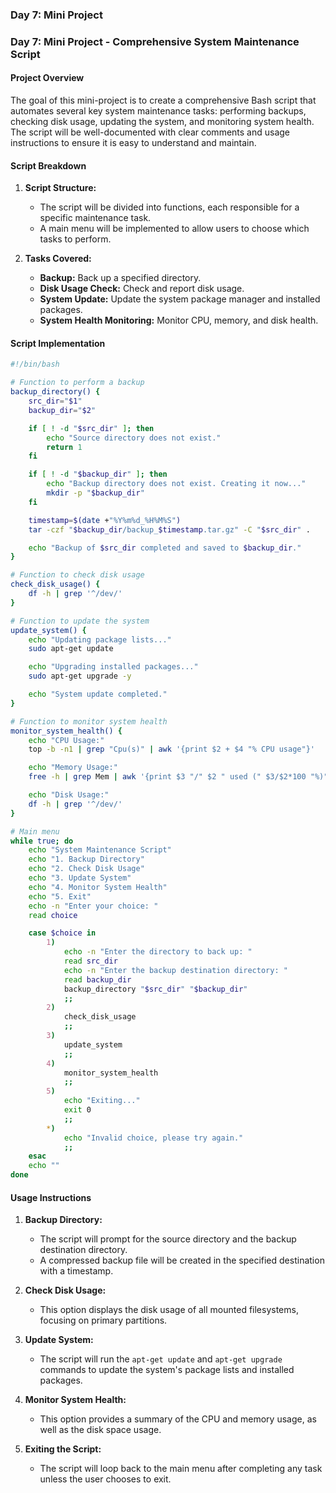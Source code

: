 ### Day 7: Mini Project

### Day 7: Mini Project - Comprehensive System Maintenance Script

#### **Project Overview**

The goal of this mini-project is to create a comprehensive Bash script that automates several key system maintenance tasks: performing backups, checking disk usage, updating the system, and monitoring system health. The script will be well-documented with clear comments and usage instructions to ensure it is easy to understand and maintain.

#### **Script Breakdown**

1. **Script Structure:**

   - The script will be divided into functions, each responsible for a specific maintenance task.
   - A main menu will be implemented to allow users to choose which tasks to perform.

2. **Tasks Covered:**
   - **Backup:** Back up a specified directory.
   - **Disk Usage Check:** Check and report disk usage.
   - **System Update:** Update the system package manager and installed packages.
   - **System Health Monitoring:** Monitor CPU, memory, and disk health.

#### **Script Implementation**

```bash
#!/bin/bash

# Function to perform a backup
backup_directory() {
    src_dir="$1"
    backup_dir="$2"

    if [ ! -d "$src_dir" ]; then
        echo "Source directory does not exist."
        return 1
    fi

    if [ ! -d "$backup_dir" ]; then
        echo "Backup directory does not exist. Creating it now..."
        mkdir -p "$backup_dir"
    fi

    timestamp=$(date +"%Y%m%d_%H%M%S")
    tar -czf "$backup_dir/backup_$timestamp.tar.gz" -C "$src_dir" .

    echo "Backup of $src_dir completed and saved to $backup_dir."
}

# Function to check disk usage
check_disk_usage() {
    df -h | grep '^/dev/'
}

# Function to update the system
update_system() {
    echo "Updating package lists..."
    sudo apt-get update

    echo "Upgrading installed packages..."
    sudo apt-get upgrade -y

    echo "System update completed."
}

# Function to monitor system health
monitor_system_health() {
    echo "CPU Usage:"
    top -b -n1 | grep "Cpu(s)" | awk '{print $2 + $4 "% CPU usage"}'

    echo "Memory Usage:"
    free -h | grep Mem | awk '{print $3 "/" $2 " used (" $3/$2*100 "%)"}'

    echo "Disk Usage:"
    df -h | grep '^/dev/'
}

# Main menu
while true; do
    echo "System Maintenance Script"
    echo "1. Backup Directory"
    echo "2. Check Disk Usage"
    echo "3. Update System"
    echo "4. Monitor System Health"
    echo "5. Exit"
    echo -n "Enter your choice: "
    read choice

    case $choice in
        1)
            echo -n "Enter the directory to back up: "
            read src_dir
            echo -n "Enter the backup destination directory: "
            read backup_dir
            backup_directory "$src_dir" "$backup_dir"
            ;;
        2)
            check_disk_usage
            ;;
        3)
            update_system
            ;;
        4)
            monitor_system_health
            ;;
        5)
            echo "Exiting..."
            exit 0
            ;;
        *)
            echo "Invalid choice, please try again."
            ;;
    esac
    echo ""
done
```

#### **Usage Instructions**

1. **Backup Directory:**

   - The script will prompt for the source directory and the backup destination directory.
   - A compressed backup file will be created in the specified destination with a timestamp.

2. **Check Disk Usage:**

   - This option displays the disk usage of all mounted filesystems, focusing on primary partitions.

3. **Update System:**

   - The script will run the `apt-get update` and `apt-get upgrade` commands to update the system's package lists and installed packages.

4. **Monitor System Health:**

   - This option provides a summary of the CPU and memory usage, as well as the disk space usage.

5. **Exiting the Script:**
   - The script will loop back to the main menu after completing any task unless the user chooses to exit.
